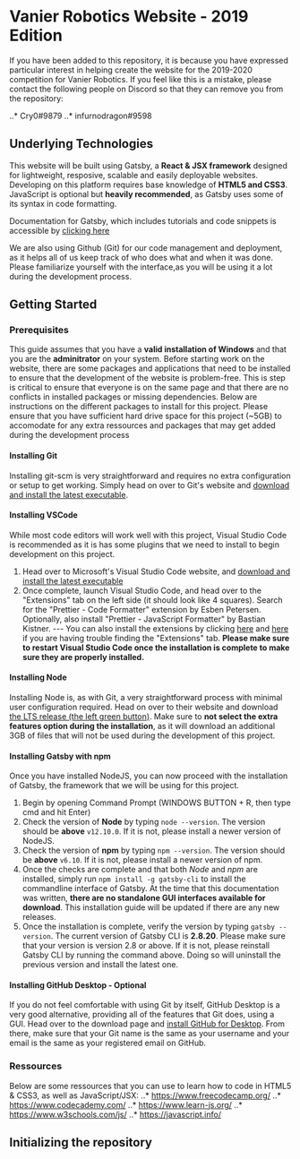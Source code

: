 # Vanier Robotics Website - 2019 Edition
If you have been added to this repository, it is because you have expressed particular interest in helping create the website for the 2019-2020 competition for Vanier Robotics. If you feel like this is a mistake, please contact the following people on Discord so that they can remove you from the repository: 

..* Cry0#9879 
..* infurnodragon#9598

## Underlying Technologies
This website will be built using Gatsby, a **React & JSX framework** designed for lightweight, resposive, scalable and easily deployable websites. Developing on this platform requires base knowledge of **HTML5 and CSS3**. JavaScript is optional but **heavily recommended**, as Gatsby uses some of its syntax in code formatting.

Documentation for Gatsby, which includes tutorials and code snippets is accessible by [clicking here](https://www.gatsbyjs.org/docs/)

We are also using Github (Git) for our code management and deployment, as it helps all of us keep track of who does what and when it was done. Please familiarize yourself with the interface,as you will be using it a lot during the development process. 

## Getting Started
### Prerequisites
This guide assumes that you have a **valid installation of Windows** and that you are the **adminitrator** on your system. Before starting work on the website, there are some packages and applications that need to be installed to ensure that the development of the website is problem-free. This is step is critical to ensure that everyone is on the same page and that there are no conflicts in installed packages or missing dependencies. Below are instructions on the different packages to install for this project. Please ensure that you have sufficient hard drive space for this project (~5GB) to accomodate for any extra ressources and packages that may get added during the development process

#### Installing Git
Installing git-scm is very straightforward and requires no extra configuration or setup to get working. Simply head on over to Git's website and [download and install the latest executable](https://git-scm.com/download/win). 

#### Installing VSCode
While most code editors will work well with this project, Visual Studio Code is recommended as it is has some plugins that we need to install to begin development on this project. 
1. Head over to Microsoft's Visual Studio Code website, and [download and install the latest executable](https://code.visualstudio.com/docs/?dv=win) 
2. Once complete, launch Visual Studio Code, and head over to the "Extensions" tab on the left side (it should look like 4 squares). Search for the "Prettier - Code Formatter" extension by Esben Petersen. Optionally, also install "Prettier - JavaScript Formatter" by Bastian Kistner.
--- You can also install the extensions by clicking [here](https://marketplace.visualstudio.com/items?itemName=esbenp.prettier-vscode) and [here](https://marketplace.visualstudio.com/items?itemName=passionkind.prettier-vscode-with-tabs) if you are having trouble finding the "Extensions" tab. **Please make sure to restart Visual Studio Code once the installation is complete to make sure they are properly installed.**

#### Installing Node
Installing Node is, as with Git, a very straightforward process with minimal user configuration required. Head on over to their website and download [the LTS release (the left green button)](https://nodejs.org/en/). Make sure to **not select the extra features option during the installation**, as it will download an additional 3GB of files that will not be used during the development of this project.

#### Installing Gatsby with npm
Once you have installed NodeJS, you can now proceed with the installation of Gatsby, the framework that we will be using for this project. 
1. Begin by opening Command Prompt (WINDOWS BUTTON + R, then type cmd and hit Enter)
2. Check the version of **Node** by typing `node --version`. The version should be **above** `v12.10.0`. If it is not, please install a newer version of NodeJS.
3. Check the version of **npm** by typing `npm --version`. The version should be **above** `v6.10`. If it is not, please install a newer version of npm.
4. Once the checks are complete and that both *Node* and *npm* are installed, simply run `npm install -g gatsby-cli` to install the commandline interface of Gatsby. At the time that this documentation was written, **there are no standalone GUI interfaces available for download**. This installation guide will be updated if there are any new releases. 
5. Once the installation is complete, verify the version by typing `gatsby --version`. The current version of Gatsby CLI is **2.8.20**. Please make sure that your version is version 2.8 or above. If it is not, please reinstall Gatsby CLI by running the command above. Doing so will uninstall the previous version and install the latest one.
#### Installing GitHub Desktop - Optional
If you do not feel comfortable with using Git by itself, GitHub Desktop is a very good alternative, providing all of the features that Git does, using a GUI. Head over to the download page and [install GitHub for Desktop](https://central.github.com/deployments/desktop/desktop/latest/win32). From there, make sure that your Git name is the same as your username and your email is the same as your registered email on GitHub.

### Ressources
Below are some ressources that you can use to learn how to code in HTML5 & CSS3, as well as JavaScript/JSX:
..* https://www.freecodecamp.org/
..* https://www.codecademy.com/
..* https://www.learn-js.org/
..* https://www.w3schools.com/js/
..* https://javascript.info/

## Initializing the repository


 
